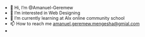 - 👋 Hi, I’m @Amanuel-Geremew
- 👀 I’m interested in Web Designing
- 🌱 I’m currently learning at Alx online community school
- 📫 How to reach me amanuel.geremew.mengesha@gmial.com
- 

